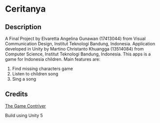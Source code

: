 # Ceritanya
## Description
A Final Project by Elvaretta Angelina Gunawan	(17413044) from Visual Communication Design, Institut Teknologi Bandung, Indonesia.
Application developed in Unity by Martino Christanto Khuangga (13514084) from Computer Science, Institut Teknologi Bandung, Indonesia.
This apps is a game for Indonesia children. Main features are:
1. Find missing characters game
2. Listen to children song
3. Sing a song

## Credits
[The Game Contriver](http://www.thegamecontriver.com/2015/04/unity-share-text-message-game-link-android.html)

Build using Unity 5
